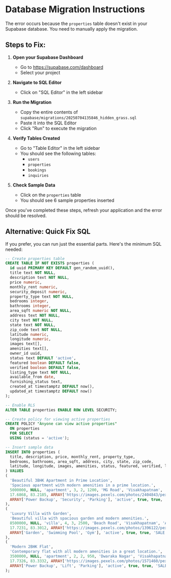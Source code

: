 # Database Migration Instructions

The error occurs because the `properties` table doesn't exist in your Supabase database. You need to manually apply the migration.

## Steps to Fix:

1. **Open your Supabase Dashboard**
   - Go to https://supabase.com/dashboard
   - Select your project

2. **Navigate to SQL Editor**
   - Click on "SQL Editor" in the left sidebar

3. **Run the Migration**
   - Copy the entire contents of `supabase/migrations/20250704135846_hidden_grass.sql`
   - Paste it into the SQL Editor
   - Click "Run" to execute the migration

4. **Verify Tables Created**
   - Go to "Table Editor" in the left sidebar
   - You should see the following tables:
     - `users`
     - `properties` 
     - `bookings`
     - `inquiries`

5. **Check Sample Data**
   - Click on the `properties` table
   - You should see 6 sample properties inserted

Once you've completed these steps, refresh your application and the error should be resolved.

## Alternative: Quick Fix SQL

If you prefer, you can run just the essential parts. Here's the minimum SQL needed:

```sql
-- Create properties table
CREATE TABLE IF NOT EXISTS properties (
  id uuid PRIMARY KEY DEFAULT gen_random_uuid(),
  title text NOT NULL,
  description text NOT NULL,
  price numeric,
  monthly_rent numeric,
  security_deposit numeric,
  property_type text NOT NULL,
  bedrooms integer,
  bathrooms integer,
  area_sqft numeric NOT NULL,
  address text NOT NULL,
  city text NOT NULL,
  state text NOT NULL,
  zip_code text NOT NULL,
  latitude numeric,
  longitude numeric,
  images text[],
  amenities text[],
  owner_id uuid,
  status text DEFAULT 'active',
  featured boolean DEFAULT false,
  verified boolean DEFAULT false,
  listing_type text NOT NULL,
  available_from date,
  furnishing_status text,
  created_at timestamptz DEFAULT now(),
  updated_at timestamptz DEFAULT now()
);

-- Enable RLS
ALTER TABLE properties ENABLE ROW LEVEL SECURITY;

-- Create policy for viewing active properties
CREATE POLICY "Anyone can view active properties"
  ON properties
  FOR SELECT
  USING (status = 'active');

-- Insert sample data
INSERT INTO properties (
  title, description, price, monthly_rent, property_type, 
  bedrooms, bathrooms, area_sqft, address, city, state, zip_code,
  latitude, longitude, images, amenities, status, featured, verified, listing_type
) VALUES 
(
  'Beautiful 3BHK Apartment in Prime Location',
  'Spacious apartment with modern amenities in a prime location.',
  5000000, NULL, 'apartment', 3, 2, 1200, 'MG Road', 'Visakhapatnam', 'Andhra Pradesh', '530003',
  17.6868, 83.2185, ARRAY['https://images.pexels.com/photos/2404843/pexels-photo-2404843.jpeg'], 
  ARRAY['Power Backup', 'Security', 'Parking'], 'active', true, true, 'SALE'
),
(
  'Luxury Villa with Garden',
  'Beautiful villa with spacious garden and modern amenities.',
  8500000, NULL, 'villa', 4, 3, 2500, 'Beach Road', 'Visakhapatnam', 'Andhra Pradesh', '530002',
  17.7231, 83.3012, ARRAY['https://images.pexels.com/photos/1396122/pexels-photo-1396122.jpeg'], 
  ARRAY['Garden', 'Swimming Pool', 'Gym'], 'active', true, true, 'SALE'
),
(
  'Modern 2BHK Flat',
  'Contemporary flat with all modern amenities in a great location.',
  3500000, NULL, 'apartment', 2, 2, 950, 'Dwaraka Nagar', 'Visakhapatnam', 'Andhra Pradesh', '530016',
  17.7326, 83.3332, ARRAY['https://images.pexels.com/photos/1571460/pexels-photo-1571460.jpeg'], 
  ARRAY['Power Backup', 'Lift', 'Parking'], 'active', true, true, 'SALE'
);
```